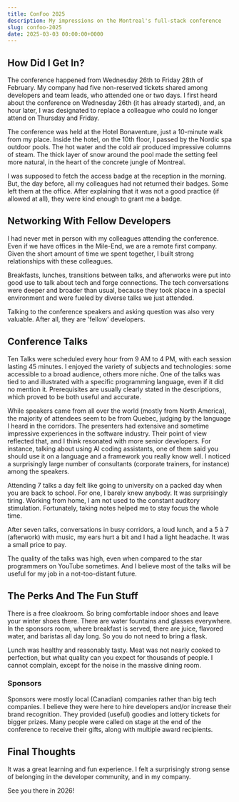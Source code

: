 ```yaml
---
title: ConFoo 2025
description: My impressions on the Montreal's full-stack conference
slug: confoo-2025
date: 2025-03-03 00:00:00+0000
---
```


## How Did I Get In?

The conference happened from Wednesday 26th to Friday 28th of February. My company had five non-reserved tickets shared among developers and team leads, who attended one or two days. I first heard about the conference on Wednesday 26th (it has already started), and, an hour later, I was designated to replace a colleague who could no longer attend on Thursday and Friday.

The conference was held at the Hotel Bonaventure, just a 10-minute walk from my place.
Inside the hotel, on the 10th floor, I passed by the Nordic spa outdoor pools. The hot water and the cold air produced impressive columns of steam. The thick layer of snow around the pool made the setting feel more natural, in the heart of the concrete jungle of Montreal.

I was supposed to fetch the access badge at the reception in the morning. But, the day before, all my colleagues had not returned their badges. Some left them at the office. After explaining that it was not a good practice (if allowed at all), they were kind enough to grant me a badge.

## Networking With Fellow Developers

I had never met in person with my colleagues attending the conference. Even if we have offices in the Mile-End, we are a remote first company.
Given the short amount of time we spent together, I built strong relationships with these colleagues.

Breakfasts, lunches, transitions between talks, and afterworks were put into good use to talk about tech and forge connections.
The tech conversations were deeper and broader than usual, because they took place in a special environment and were fueled by diverse talks we just attended.

Talking to the conference speakers and asking question was also very valuable. After all, they are 'fellow' developers.

## Conference Talks

Ten Talks were scheduled every hour from 9 AM to 4 PM, with each session lasting 45 minutes. I enjoyed the variety of subjects and technologies: some accessible to a broad audience, others more niche. One of the talks was tied to and illustrated with a specific programming language, even if it did no mention it. Prerequisites are usually clearly stated in the descriptions, which proved to be both useful and accurate.

While speakers came from all over the world (mostly from North America), the majority of attendees seem to be from Quebec, judging by the language I heard in the corridors. The presenters had extensive and sometime impressive experiences in the software industry. Their point of view reflected that, and I think resonated with more senior developers. For instance, talking about using AI coding assistants, one of them said you should use it on a language and a framework you really know well.
I noticed a surprisingly large number of consultants (corporate trainers, for instance) among the speakers.

Attending 7 talks a day felt like going to university on a packed day when you are back to school. For one, I barely knew anybody.
It was surprisingly tiring. Working from home, I am not used to the constant auditory stimulation. Fortunately, taking notes helped me to stay focus the whole time.

After seven talks, conversations in busy corridors, a loud lunch, and a 5 à 7 (afterwork) with music, my ears hurt a bit and I had a light headache.
It was a small price to pay.

The quality of the talks was high, even when compared to the star programmers on YouTube sometimes. And I believe most of the talks will be useful for my job in a not-too-distant future.

## The Perks And The Fun Stuff

There is a free cloakroom. So bring comfortable indoor shoes and leave your winter shoes there.
There are water fountains and glasses everywhere.
In the sponsors room, where breakfast is served, there are juice, flavored water, and baristas all day long. So you do not need to bring a flask.

Lunch was healthy and reasonably tasty. Meat was not nearly cooked to perfection, but what quality can you expect for thousands of people. I cannot complain, except for the noise in the massive dining room.

### Sponsors

Sponsors were mostly local (Canadian) companies rather than big tech companies. I believe they were here to hire developers and/or increase their brand recognition. They provided (useful) goodies and lottery tickets for bigger prizes. Many people were called on stage at the end of the conference to receive their gifts, along with multiple award recipients.

## Final Thoughts

It was a great learning and fun experience.
I felt a surprisingly strong sense of belonging in the developer community, and in my company.

See you there in 2026!
